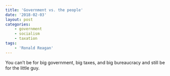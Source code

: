 ```yaml
---
title: 'Government vs. the people'
date: '2018-02-03'
layout: post
categories:
    - government
    - socialism
    - taxation
tags:
    - 'Ronald Reagan'
---
```


You can’t be for big government, big taxes, and big bureaucracy and still be for the little guy.